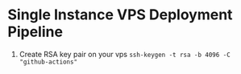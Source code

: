 # Single Instance VPS Deployment Pipeline

1. Create RSA key pair on your vps
`ssh-keygen -t rsa -b 4096 -C "github-actions"
`
